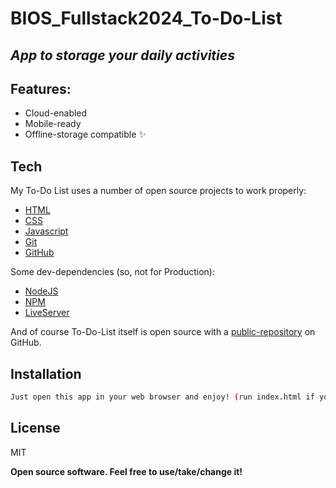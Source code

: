 # BIOS_Fullstack2024_To-Do-List
## _App to storage your daily activities_

## Features:
- Cloud-enabled
- Mobile-ready
- Offline-storage compatible ✨

## Tech
My To-Do List uses a number of open source projects to work properly:

- [HTML](https://developer.mozilla.org/es/docs/Web/HTML)
- [CSS](https://developer.mozilla.org/es/docs/Web/CSS)
- [Javascript](https://developer.mozilla.org/es/docs/Web/JavaScript)
- [Git](https://git-scm.com/about)
- [GitHub](https://github.com/about)

Some dev-dependencies (so, not for Production):
- [NodeJS](https://nodejs.org/en/about)
- [NPM](https://docs.npmjs.com/about-npm)
- [LiveServer](https://marketplace.visualstudio.com/items?itemName=ritwickdey.LiveServer)


And of course To-Do-List itself is open source with a [public-repository](https://github.com/mnemoakina/BIOS2024_ToDoList_20240827.git) on GitHub.

## Installation

```sh
Just open this app in your web browser and enjoy! (run index.html if you have a folder with the files or if you cloned from Github).
```

## License

MIT

**Open source software. Feel free to use/take/change it!**